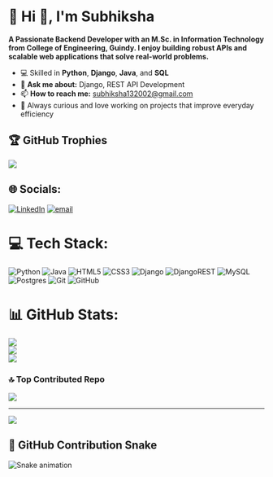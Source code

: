 # 💫 Hi 👋, I'm Subhiksha
**A Passionate Backend Developer with an M.Sc. in Information Technology from College of Engineering, Guindy. I enjoy building robust APIs and scalable web applications that solve real-world problems.**


- 💻 Skilled in **Python**, **Django**, **Java**, and **SQL**
- 💬 **Ask me about:** Django, REST API Development
- 📫 **How to reach me:** subhiksha132002@gmail.com
- 🧠 Always curious and love working on projects that improve everyday efficiency

## 🏆 GitHub Trophies
![](https://github-profile-trophy.vercel.app/?username=subhiksha132002&theme=algolia&no-frame=false&no-bg=true&margin-w=4)

## 🌐 Socials:
[![LinkedIn](https://img.shields.io/badge/LinkedIn-%230077B5.svg?logo=linkedin&logoColor=white)](https://linkedin.com/in/subhiksha132002) [![email](https://img.shields.io/badge/Email-D14836?logo=gmail&logoColor=white)](mailto:subhiksha132002@gmail.com) 

# 💻 Tech Stack:
![Python](https://img.shields.io/badge/python-3670A0?style=for-the-badge&logo=python&logoColor=ffdd54) ![Java](https://img.shields.io/badge/java-%23ED8B00.svg?style=for-the-badge&logo=openjdk&logoColor=white) ![HTML5](https://img.shields.io/badge/html5-%23E34F26.svg?style=for-the-badge&logo=html5&logoColor=white) ![CSS3](https://img.shields.io/badge/css3-%231572B6.svg?style=for-the-badge&logo=css3&logoColor=white) ![Django](https://img.shields.io/badge/django-%23092E20.svg?style=for-the-badge&logo=django&logoColor=white) ![DjangoREST](https://img.shields.io/badge/DJANGO-REST-ff1709?style=for-the-badge&logo=django&logoColor=white&color=ff1709&labelColor=gray) ![MySQL](https://img.shields.io/badge/mysql-4479A1.svg?style=for-the-badge&logo=mysql&logoColor=white) ![Postgres](https://img.shields.io/badge/postgres-%23316192.svg?style=for-the-badge&logo=postgresql&logoColor=white) ![Git](https://img.shields.io/badge/git-%23F05033.svg?style=for-the-badge&logo=git&logoColor=white) ![GitHub](https://img.shields.io/badge/github-%23121011.svg?style=for-the-badge&logo=github&logoColor=white)
# 📊 GitHub Stats:
![](https://github-readme-stats.vercel.app/api?username=subhiksha132002&theme=algolia&hide_border=false&include_all_commits=true&count_private=false)<br/>
![](https://nirzak-streak-stats.vercel.app/?user=subhiksha132002&theme=algolia&hide_border=false)<br/>
![](https://github-readme-stats.vercel.app/api/top-langs/?username=subhiksha132002&theme=algolia&hide_border=false&include_all_commits=true&count_private=false&layout=compact)



### 🔝 Top Contributed Repo
![](https://github-contributor-stats.vercel.app/api?username=subhiksha132002&limit=5&theme=algolia&combine_all_yearly_contributions=true)

---
[![](https://visitcount.itsvg.in/api?id=subhiksha132002&icon=0&color=0)](https://visitcount.itsvg.in)

## 🐍 GitHub Contribution Snake

![Snake animation](https://github.com/subhiksha132002/subhiksha132002/blob/output/github-contribution-grid-snake.svg)


<!-- Proudly created with GPRM ( https://gprm.itsvg.in ) -->
